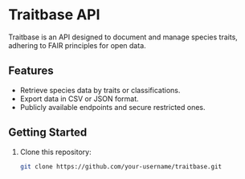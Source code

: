 # Traitbase API

Traitbase is an API designed to document and manage species traits, adhering to FAIR principles for open data.

## Features
- Retrieve species data by traits or classifications.
- Export data in CSV or JSON format.
- Publicly available endpoints and secure restricted ones.

## Getting Started
1. Clone this repository:
   ```bash
   git clone https://github.com/your-username/traitbase.git
